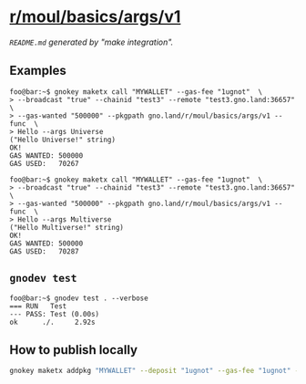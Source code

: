 # [r/moul/basics/args/v1](https://test3.gno.land/r/moul/basics/args/v1)
_`README.md` generated by "make integration"._

## Examples

```console
foo@bar:~$ gnokey maketx call "MYWALLET" --gas-fee "1ugnot"  \
> --broadcast "true" --chainid "test3" --remote "test3.gno.land:36657"  \
> --gas-wanted "500000" --pkgpath gno.land/r/moul/basics/args/v1 --func  \
> Hello --args Universe
("Hello Universe!" string)
OK!
GAS WANTED: 500000
GAS USED:   70267
```

```console
foo@bar:~$ gnokey maketx call "MYWALLET" --gas-fee "1ugnot"  \
> --broadcast "true" --chainid "test3" --remote "test3.gno.land:36657"  \
> --gas-wanted "500000" --pkgpath gno.land/r/moul/basics/args/v1 --func  \
> Hello --args Multiverse
("Hello Multiverse!" string)
OK!
GAS WANTED: 500000
GAS USED:   70287
```

## `gnodev test`

```console
foo@bar:~$ gnodev test . --verbose
=== RUN   Test
--- PASS: Test (0.00s)
ok      ./. 	2.92s
```

## How to publish locally

```sh
gnokey maketx addpkg "MYWALLET" --deposit "1ugnot" --gas-fee "1ugnot" --gas-wanted "5000000" --broadcast "true" --remote "localhost:26657" --chainid "dev" --pkgpath "gno.land/r/moul/basics/args/v1" --pkgdir "."
```


